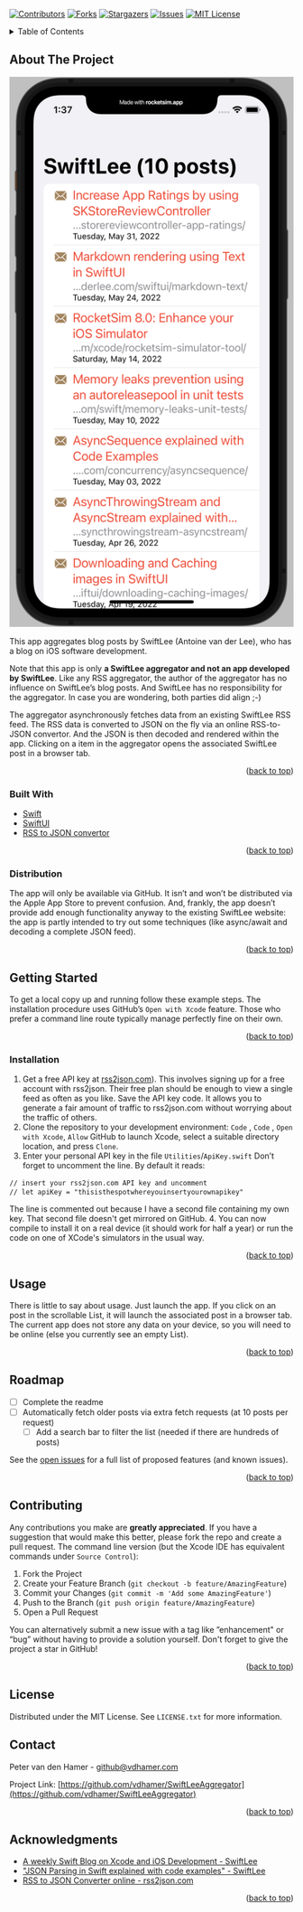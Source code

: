 <div id="top"></div>

[![Contributors][contributors-shield]][contributors-url]
[![Forks][forks-shield]][forks-url]
[![Stargazers][stars-shield]][stars-url]
[![Issues][issues-shield]][issues-url]
[![MIT License][license-shield]][license-url]

<!-- TABLE OF CONTENTS -->
<details>
  <summary>Table of Contents</summary>
  <ol>
    <li>
      <a href="#about-the-project">About The Project</a>
      <ul>
        <li><a href="#built-with">Built With</a></li>
        <li><a href="#distribution">Distribution</a></li>
      </ul>
    </li>
    <li>
      <a href="#getting-started">Getting Started</a>
      <ul>
        <li><a href="#installation">Installation</a></li>
      </ul>
    </li>
    <li><a href="#usage">Usage</a></li>
    <li><a href="#roadmap">Roadmap</a></li>
    <li><a href="#contributing">Contributing</a></li>
    <li><a href="#license">License</a></li>
    <li><a href="#contact">Contact</a></li>
    <li><a href="#acknowledgments">Acknowledgments</a></li>
  </ol>
</details>

## About The Project
[![Product Name Screen Shot][product-screenshot]](https://github.com/vdhamer/SwiftLeeAggregator)

This app aggregates blog posts by SwiftLee (Antoine van der Lee), who has a blog on iOS software development. 

Note that this app is only **a SwiftLee aggregator and not an app developed by SwiftLee**. Like any RSS aggregator, the author of the aggregator has no influence on SwiftLee’s blog posts. And SwiftLee has no responsibility for the aggregator. In case you are wondering, both parties did align ;-)

The aggregator asynchronously fetches data from an existing SwiftLee RSS feed. The RSS data is converted to JSON on the fly via an online RSS-to-JSON convertor. And the JSON is then decoded and rendered within the app. Clicking on a item in the aggregator opens the associated SwiftLee post in a browser tab.

<p align="right">(<a href="#top">back to top</a>)</p>

### Built With
* [Swift](https://www.swift.org)
* [SwiftUI](https://developer.apple.com/xcode/swiftui/)
* [RSS to JSON convertor](https://rss2json.com/)

<p align="right">(<a href="#top">back to top</a>)</p>

### Distribution
The app will only be available via GitHub. It isn’t and won’t be distributed via the Apple App Store to prevent confusion. And, frankly, the app doesn’t provide add enough functionality anyway to the existing SwiftLee website: the app is partly intended to try out some techniques (like async/await and decoding a complete JSON feed).

<p align="right">(<a href="#top">back to top</a>)</p>

## Getting Started
To get a local copy up and running follow these example steps. The installation procedure uses GitHub’s `Open with Xcode` feature. Those who prefer a command line route typically manage perfectly fine on their own.

<p align="right">(<a href="#top">back to top</a>)</p>

### Installation
1. Get a free API key at [rss2json.com](https://rss2json.com/docs)). This involves signing up for a free account with rss2json. Their free plan should be enough to view a single feed as often as you like. Save the API key code.
It allows you to generate a fair amount of traffic to rss2json.com without worrying about the traffic of others.
2. Clone the repository to your development environment: `Code` ,  `Code` ,  `Open with Xcode`, `Allow` GitHub to launch Xcode, select a suitable directory location, and press `Clone`.
3. Enter your personal API key in the file `Utilities`/`ApiKey.swift`
Don’t forget to uncomment the line. By default it reads:
```
// insert your rss2json.com API key and uncomment
// let apiKey = "thisisthespotwhereyouinsertyourownapikey" 
```
The line is commented out because I have a second file containing my own key. That second file doesn't get mirrored on GitHub.
4. You can now compile to install it on a real device (it should work for half a year) or run the code on one of XCode's simulators in the usual way.

<p align="right">(<a href="#top">back to top</a>)</p>

## Usage
There is little to say about usage. Just launch the app. If you click on an post in the scrollable List, it will launch the associated post in a browser tab. The current app does not store any data on your device, so you will need to be online (else you currently see an empty List). 

<p align="right">(<a href="#top">back to top</a>)</p>

## Roadmap
- [ ] Complete the readme
- [ ] Automatically fetch older posts via extra fetch requests (at 10 posts per request)
	- [ ] Add a search bar to filter the list (needed if there are hundreds of posts)

See the [open issues](https://github.com/vdhamer/SwiftLeeAggregator/issues) for a full list of proposed features (and known issues).

<p align="right">(<a href="#top">back to top</a>)</p>

## Contributing
Any contributions you make are **greatly appreciated**. If you have a suggestion that would make this better, please fork the repo and create a pull request.  The command line version (but the Xcode IDE has equivalent commands under `Source Control`):

1. Fork the Project
2. Create your Feature Branch (`git checkout -b feature/AmazingFeature`)
3. Commit your Changes (`git commit -m 'Add some AmazingFeature'`)
4. Push to the Branch (`git push origin feature/AmazingFeature`)
5. Open a Pull Request

You can alternatively submit a new issue with a tag like ”enhancement" or “bug” without having to provide a solution yourself. 
Don't forget to give the project a star in GitHub!

<p align="right">(<a href="#top">back to top</a>)</p>

## License
Distributed under the MIT License. See `LICENSE.txt` for more information.

## Contact
Peter van den Hamer - github@vdhamer.com

Project Link: [https://github.com/vdhamer/SwiftLeeAggregator](https://github.com/vdhamer/SwiftLeeAggregator)

<p align="right">(<a href="#top">back to top</a>)</p>

## Acknowledgments

* [A weekly Swift Blog on Xcode and iOS Development - SwiftLee](https://www.avanderlee.com)
* ["JSON Parsing in Swift explained with code examples" - SwiftLee](https://www.avanderlee.com/swift/json-parsing-decoding/)
* [RSS to JSON Converter online - rss2json.com](https://rss2json.com/#rss_url=https%3A%2F%2Fwww.avanderlee.com%2Ffeed)

<p align="right">(<a href="#top">back to top</a>)</p>

<!-- MARKDOWN LINKS & IMAGES -->
<!-- https://www.markdownguide.org/basic-syntax/#reference-style-links -->
[contributors-shield]: https://img.shields.io/github/contributors/vdhamer/SwiftLeeAggregator.svg?style=for-the-badge
[contributors-url]: https://github.com/vdhamer/SwiftLeeAggregator/graphs/contributors
[forks-shield]: https://img.shields.io/github/forks/vdhamer/SwiftLeeAggregator.svg?style=for-the-badge
[forks-url]: https://github.com/vdhamer/SwiftLeeAggregator/network/members
[stars-shield]: https://img.shields.io/github/stars/vdhamer/SwiftLeeAggregator.svg?style=for-the-badge
[stars-url]: https://github.com/vdhamer/SwiftLeeAggregator/stargazers
[issues-shield]: https://img.shields.io/github/issues/vdhamer/SwiftLeeAggregator.svg?style=for-the-badge
[issues-url]: https://github.com/vdhamer/SwiftLeeAggregator/issues
[license-shield]: https://img.shields.io/github/license/vdhamer/SwiftLeeAggregator.svg?style=for-the-badge
[license-url]: https://github.com/vdhamer/SwiftLeeAggregator/blob/master/LICENSE.txt
[product-screenshot]: images/screenshot.png
